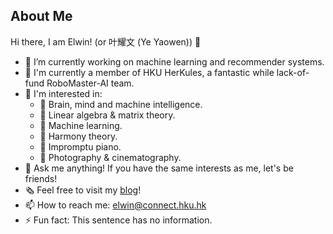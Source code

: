 ## About Me

Hi there, I am Elwin! (or 叶耀文 (Ye Yaowen)) 👋

- 🔭 I’m currently working on machine learning and recommender systems.
- 🤖️ I'm currently a member of HKU HerKules, a fantastic while lack-of-fund RoboMaster-AI team.
- 🎈 I'm interested in:
    - 🧠 Brain, mind and machine intelligence.
    - 🧮 Linear algebra & matrix theory.
    - 🐷 Machine learning.
    - 🎵 Harmony theory.
    - 🎹 Impromptu piano.
    - 📸 Photography & cinematography.
- 💬 Ask me anything! If you have the same interests as me, let's be friends!
- 🗞 Feel free to visit my [blog](https://helloelwin.github.io)!
- 📫 How to reach me: elwin@connect.hku.hk
- ⚡️ Fun fact: This sentence has no information.

<!-- - 👯 I’m looking to collaborate on all these thing I'm learning.
- 🤔 I’m looking for help with ...
- 😄 Pronouns: ...
- 🌱 I’m currently learning ...
-->
